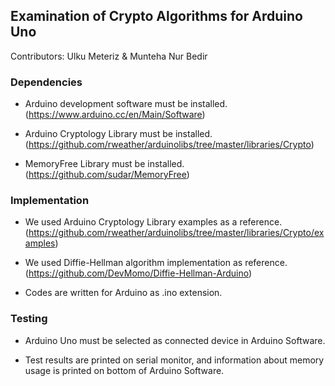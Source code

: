 ## Examination of Crypto Algorithms for Arduino Uno

Contributors: Ulku Meteriz & Munteha Nur Bedir

### Dependencies

* Arduino development software must be installed. (https://www.arduino.cc/en/Main/Software)

* Arduino Cryptology Library must be installed. (https://github.com/rweather/arduinolibs/tree/master/libraries/Crypto)

* MemoryFree Library must be installed. (https://github.com/sudar/MemoryFree)


### Implementation

* We used Arduino Cryptology Library examples as a reference. (https://github.com/rweather/arduinolibs/tree/master/libraries/Crypto/examples)

* We used Diffie-Hellman algorithm implementation as reference. (https://github.com/DevMomo/Diffie-Hellman-Arduino)

* Codes are written for Arduino as .ino extension.


### Testing

* Arduino Uno must be selected as connected device in Arduino Software.

* Test results are printed on serial monitor, and information about memory usage is printed on bottom of Arduino Software.

